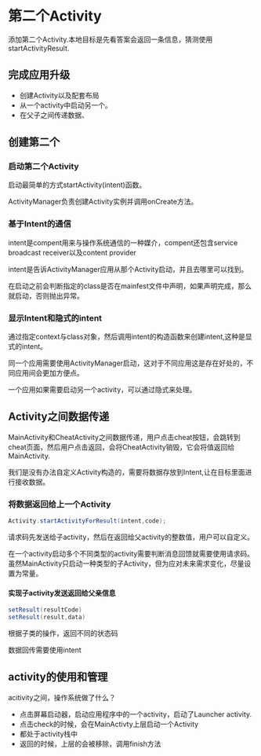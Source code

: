 # 第二个Activity

添加第二个Activity.本地目标是先看答案会返回一条信息，猜测使用startActivityResult.

## 完成应用升级

- 创建Activity以及配套布局
- 从一个activity中启动另一个。
- 在父子之间传递数据、

## 创建第二个

### 启动第二个Activity

启动最简单的方式startActivity(intent)函数。

ActivityManager负责创建Activity实例并调用onCreate方法。


### 基于Intent的通信

intent是compent用来与操作系统通信的一种媒介，compent还包含service broadcast receiver以及content provider

intent是告诉ActivityManager应用从那个Activity启动，并且去哪里可以找到。

在启动之前会判断指定的class是否在mainfest文件中声明，如果声明完成，那么就启动，否则抛出异常。

### 显示Intent和隐式的intent

通过指定context与class对象，然后调用intent的构造函数来创建intent,这种是显式的intent。

同一个应用需要使用ActivityManager启动，这对于不同应用这是存在好处的，不同应用间会更加方便点。

一个应用如果需要启动另一个activity，可以通过隐式来处理。

## Activity之间数据传递

MainActivity和CheatActivity之间数据传递，用户点击cheat按钮，会跳转到cheat页面，然后用户点击返回，会将CheatActivity销毁，它会将值返回给MainActivity.

我们是没有办法自定义Activity构造的，需要将数据存放到Intent,让在目标里面进行接收数据。

### 将数据返回给上一个Activity

```java
Activity.startActivityForResult(intent,code);
```

请求码先发送给子activity，然后在返回给父activity的整数值，用户可以自定义。

在一个activity启动多个不同类型的activity需要判断消息回馈就需要使用请求码。虽然MainActivity只启动一种类型的子Activity，但为应对未来需求变化，尽量设置为常量。

#### 实现子activity发送返回给父亲信息

```java
setResult(resultCode)
setResult(result,data)
```

根据子类的操作，返回不同的状态码

数据回传需要使用intent

## activity的使用和管理

acitivity之间，操作系统做了什么？

- 点击屏幕启动器，启动应用程序中的一个activity，启动了Launcher activity.
- 点击check的时候，会在MainActivty上层启动一个Activity
- 都处于activity栈中
- 返回的时候，上层的会被移除，调用finish方法
